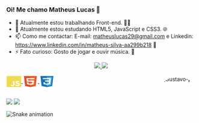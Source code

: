 ### Oi! Me chamo Matheus Lucas 👋

- 🔭 Atualmente estou trabalhando Front-end. 👨‍💻
- 🌱 Atualmente estou estudando HTML5, JavaScript e CSS3. 🌐
- 📫 Como me contactar: E-mail: matheuslucas29@gmail.com e Linkedin: https://www.linkedin.com/in/matheus-silva-aa299b218 📩
- ⚡ Fato curioso: Gosto de jogar e ouvir música. 🙂

<div align="center">
  <a href="https://github.com/MatheusSilva09">
  <img height="150em" src="https://github-readme-stats.vercel.app/api?username=MatheusSilva09&show_icons=true&theme=dracula&include_all_commits=true&count_private=true"/>
  <img height="150em" src="https://github-readme-stats.vercel.app/api/top-langs/?username=MatheusSilva09&layout=compact&langs_count=7&theme=dracula"/>
</div>

  <div style="display: inline_block"><br>
  <img align="center" alt="Rafa-Js" height="30" width="40" src="https://raw.githubusercontent.com/devicons/devicon/master/icons/javascript/javascript-plain.svg">
  <img align="center" alt="Rafa-HTML" height="30" width="40" src="https://raw.githubusercontent.com/devicons/devicon/master/icons/html5/html5-original.svg">
  <img align="center" alt="Rafa-CSS" height="30" width="40" src="https://raw.githubusercontent.com/devicons/devicon/master/icons/css3/css3-original.svg">
  <img align="right" alt="Gustavo-pic" height="150" style="border-radius:50px;" src="https://cdn.discordapp.com/attachments/971761708303515680/1034253803672842370/picasion.com_eab3b2d539dc9b347bd52c00e3dce7b4.gif">
</div>
  
  ##
  
  <div> 
  <a href = "mailto:matheuslucas29@gmail.com"><img src="https://img.shields.io/badge/-Gmail-%23333?style=for-the-badge&logo=gmail&logoColor=white" target="_blank"></a>
  <a href="https://www.linkedin.com/in/matheus-silva-aa299b218" target="_blank"><img src="https://img.shields.io/badge/-LinkedIn-%230077B5?style=for-the-badge&logo=linkedin&logoColor=white" target="_blank"></a>
</div>

![Snake animation](https://github.com/MatheusSilva09/MatheusSilva09/blob/output/github-contribution-grid-snake.svg)
